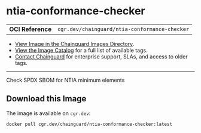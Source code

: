 <!--monopod:start-->
# ntia-conformance-checker
| | |
| - | - |
| **OCI Reference** | `cgr.dev/chainguard/ntia-conformance-checker` |


* [View Image in the Chainguard Images Directory](https://images.chainguard.dev/directory/image/ntia-conformance-checker/overview).
* [View the Image Catalog](https://console.chainguard.dev/images/catalog) for a full list of available tags.
* [Contact Chainguard](https://www.chainguard.dev/chainguard-images) for enterprise support, SLAs, and access to older tags.

---
<!--monopod:end-->

<!--overview:start-->
Check SPDX SBOM for NTIA minimum elements
<!--overview:end-->

<!--getting:start-->
## Download this Image
The image is available on `cgr.dev`:

```
docker pull cgr.dev/chainguard/ntia-conformance-checker:latest
```
<!--getting:end-->

<!--body:start-->
<!--body:end-->
